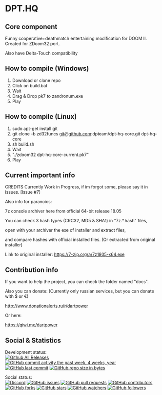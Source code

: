 # DPT.HQ

## Core component

Funny cooperative+deathmatch entertaining modification for DOOM II. Created for ZDoom32 port.

Also have Delta-Touch compatibility

## How to compile (Windows)

1. Download or clone repo
2. Click on build.bat
3. Wait
4. Drag & Drop pk7 to zandronum.exe
5. Play

## How to compile (Linux)

1. sudo apt-get install git
2. git clone -b zd32funcs git@github.com:dpteam/dpt-hq-core.git dpt-hq-core
3. sh build.sh
4. Wait
5. "./zdoom32 dpt-hq-core-current.pk7"
6. Play

## Current important info

CREDITS Currently Work in Progress, if im forgot some, please say it in issues. [Issue #7]

Also info for paranoics:

7z console archiver here from official 64-bit release 18.05

You can check 3 hash types (CRC32, MD5 & SHA1) in "7z.*.hash" files,

open with your archiver the exe of installer and extract files,

and compare hashes with official installed files. (Or extracted from original installer)

Link to original installer: https://7-zip.org/a/7z1805-x64.exe

## Contribution info

If you want to help the project, you can check the folder named "docs".


Also you can donate: (Currently only russian services, but you can donate with $ or €)

http://www.donationalerts.ru/r/dartpower

Or here:

https://qiwi.me/dartpower

## Social & Statistics

Development status:  
[![Github All Releases](https://img.shields.io/github/downloads/dpteam/dpt-hq-core/total.svg?style=for-the-badge)](https://github.com/dpteam/dpt-hq-core/releases)
[![GitHub commit activity the past week, 4 weeks, year](https://img.shields.io/github/commit-activity/y/dpteam/dpt-hq-core.svg?style=for-the-badge)](https://github.com/dpteam/dpt-hq-core/commits/zd32funcs)
[![GitHub last commit](https://img.shields.io/github/last-commit/dpteam/dpt-hq-core.svg?style=for-the-badge)](https://github.com/dpteam/dpt-hq-core/commits/zd32funcs)
[![GitHub repo size in bytes](https://img.shields.io/github/repo-size/dpteam/dpt-hq-core.svg?style=for-the-badge)](https://github.com/dpteam/dpt-hq-core)

Social status:  
[![Discord](https://img.shields.io/discord/188620980426375168.svg?style=for-the-badge)](http://discord.me/dpt)
[![GitHub issues](https://img.shields.io/github/issues/dpteam/dpt-hq-core.svg?style=for-the-badge)](https://github.com/dpteam/dpt-hq-core/issues)
[![GitHub pull requests](https://img.shields.io/github/issues-pr/dpteam/dpt-hq-core.svg?style=for-the-badge)](https://github.com/dpteam/dpt-hq-core/pulls)
[![GitHub contributors](https://img.shields.io/github/contributors/dpteam/dpt-hq-core.svg?style=for-the-badge)](https://github.com/dpteam/dpt-hq-core/graphs/contributors)  
[![GitHub forks](https://img.shields.io/github/forks/dpteam/dpt-hq-cor.svg?style=social&label=Fork&style=for-the-badge)](https://github.com/dpteam/dpt-hq-core/network/members)
[![GitHub stars](https://img.shields.io/github/stars/dpteam/dpt-hq-core.svg?style=social&label=Stars&style=for-the-badge)](https://github.com/dpteam/dpt-hq-core/stargazers)
[![GitHub watchers](https://img.shields.io/github/watchers/dpteam/dpt-hq-core.svg?style=social&label=Watch&style=for-the-badge)](https://github.com/dpteam/dpt-hq-core/watchers) 
[![GitHub followers](https://img.shields.io/github/followers/dpteam.svg?style=social&label=Follow&style=for-the-badge)](https://github.com/dpteam)
